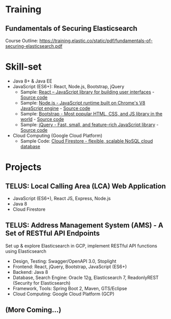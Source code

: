 # Training

## Fundamentals of Securing Elasticsearch
Course Outline: https://training.elastic.co/static/pdf/fundamentals-of-securing-elasticsearch.pdf

# Skill-set
- Java 8+ & Java EE
- JavaScript (ES6+): React, Node.js, Bootstrap, jQuery
  - Sample: [React – JavaScript library for building user interfaces](./react) - [Source code](https://github.com/valentine-dev/real-time-stock-quotes)
  - Sample: [Node.js - JavaScript runtime built on Chrome's V8 JavaScript engine](./nodejs) - [Source code](https://github.com/valentine-dev/real-time-stock-quotes)
  - Sample: [Bootstrap - Most popular HTML, CSS, and JS library in the world](./bootstrap) - [Source code](https://github.com/valentine-dev/jquery-bootstrap-apps)
  - Sample: [jQuery - Fast, small, and feature-rich JavaScript library](./jquery) - [Source code](https://github.com/valentine-dev/jquery-bootstrap-apps)
- Cloud Computing (Google Cloud Platform)
  - Sample Code: [Cloud Firestore - flexible, scalable NoSQL cloud database](https://github.com/valentine-dev/CloudFirestoreApp)

# Projects

## TELUS: Local Calling Area (LCA) Web Application
- JavaScript (ES6+), React JS, Express, Node.js
- Java 8
- Cloud Firestore

## TELUS: Address Management System (AMS) - A Set of RESTful API Endpoints
Set up & explore Elasticsearch in GCP, implement RESTful API functions using Elasticsearch
- Design, Testing: Swagger/OpenAPI 3.0, Stoplight
- Frontend: React, jQuery, Bootstrap, JavaScript (ES6+)
- Backend: Java 8
- Database, Search Engine: Oracle 12g, Elasticsearch 7, ReadonlyREST (Security for Elasticsearch)
- Framework, Tools: Spring Boot 2, Maven, GTS/Eclipse
- Cloud Computing: Google Cloud Platform (GCP)


## (More Coming...)
